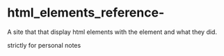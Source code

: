 # html_elements_reference-
A site that that display html elements with the element and what they did.

strictly for personal notes